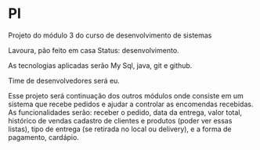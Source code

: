 # PI
Projeto do módulo 3 do curso de desenvolvimento de sistemas

Lavoura, pão feito em casa
Status: desenvolvimento.

As tecnologias aplicadas serão My Sql, java, git e github.

Time de desenvolvedores será eu.

Esse projeto será continuação dos outros módulos onde consiste em um sistema que recebe pedidos e ajudar a controlar as encomendas recebidas. 
As funcionalidades serão: receber o pedido, data da entrega, valor total, histórico de vendas cadastro de clientes e produtos (poder ver essas listas), tipo de entrega (se retirada no local ou delivery), e a forma de pagamento, cardápio.
